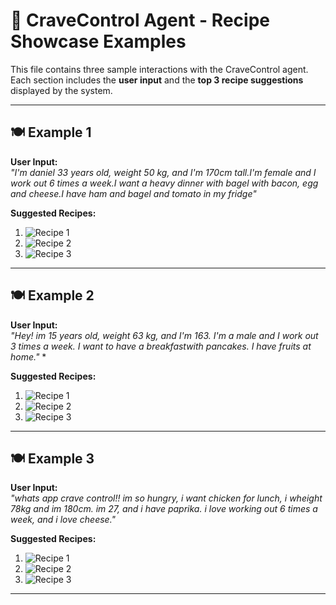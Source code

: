 # 🧠 CraveControl Agent - Recipe Showcase Examples

This file contains three sample interactions with the CraveControl agent.  
Each section includes the **user input** and the **top 3 recipe suggestions** displayed by the system.

---

## 🍽️ Example 1

**User Input:**  
*"I'm daniel 33 years old, weight 50 kg, and I'm 170cm tall.I'm female and I work out 6 times a week.I want a heavy dinner with bagel with bacon, egg and cheese.I have ham and bagel and tomato in my fridge"*

**Suggested Recipes:**

1. ![Recipe 1](./pics/example1_recipe1.png)
2. ![Recipe 2](./pics/example1_recipe2.png)
3. ![Recipe 3](./pics/example1_recipe3.png)

---

## 🍽️ Example 2

**User Input:**  
*"Hey! im 15 years old, weight 63 kg, and I'm 163. I'm a male and I work out 3 times a week. I want to have a breakfastwith pancakes. I have fruits at home."*
*

**Suggested Recipes:**

1. ![Recipe 1](./pics/example2_recipe1.png)
2. ![Recipe 2](./pics/example2_recipe2.png)
3. ![Recipe 3](./pics/example2_recipe3.png)

---

## 🍽️ Example 3

**User Input:**  
*"whats app crave control!! im so hungry, i want chicken for lunch, i wheight 78kg and im 180cm. im 27, and i have paprika. i love working out 6 times a week, and i love cheese."*

**Suggested Recipes:**

1. ![Recipe 1](./pics/example3_recipe1.png)
2. ![Recipe 2](./pics/example3_recipe2.png)
3. ![Recipe 3](./pics/example3_recipe3.png)

---
